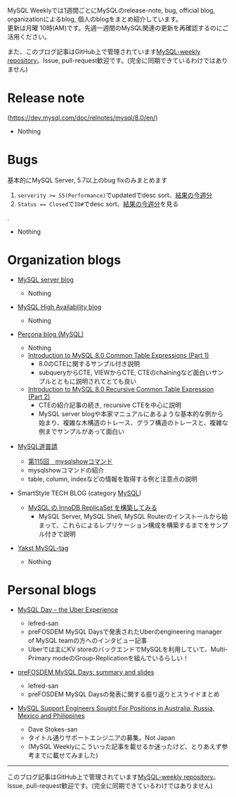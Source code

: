 MySQL Weeklyでは1週間ごとにMySQLのrelease-note, bug, official blog, organizationによるblog, 個人のblogをまとめ紹介しています。  
更新は月曜 10時(AM)です。先週一週間のMySQL関連の更新を再確認するのにご活用ください。

また、このブログ記事はGitHub上で管理されています[MySQL-weekly repository](https://github.com/tom--bo/MySQL-weekly)。Issue, pull-request歓迎です。(完全に同期できているわけではありません)


# Release note

(https://dev.mysql.com/doc/relnotes/mysql/8.0/en/)

- Nothing

# Bugs

基本的にMySQL Server, 5.7以上のbug fixのみまとめます

1. `serverity >= S5(Performance)`でupdatedでdesc sort、[結果の今週分](https://bugs.mysql.com/search.php?cmd=display&status=All&severity=-5&os=5&bug_age=0&order_by=mtime&direction=ASC&limit=30&mine=0&reorder_by=mtime)
1. `Status == Closed`で`ID#`でdesc sort、[結果の今週分](https://bugs.mysql.com/search.php?search_for=&status=Closed&severity=&limit=10&order_by=id&cmd=display&direction=DESC&os=0&phpver=&bug_age=0)を見る


.
- Nothing

# Organization blogs

- [MySQL server blog](https://mysqlserverteam.com/)
  - Nothing

- [MySQL High Availability blog](https://mysqlhighavailability.com/)
  - Nothing

- [Percona blog (MySQL)](https://www.percona.com/blog/)
  - Nothing
  - [Introduction to MySQL 8.0 Common Table Expressions (Part 1)](https://www.percona.com/blog/2020/02/10/introduction-to-mysql-8-0-common-table-expressions-part-1/)
    - 8.0のCTEに関するサンプル付き説明
    - subqueryからCTE, VIEWからCTE, CTEのchainingなど面白いサンプルとともに説明されてとても良い
  - [Introduction to MySQL 8.0 Recursive Common Table Expression (Part 2)](https://www.percona.com/blog/2020/02/13/introduction-to-mysql-8-0-recursive-common-table-expression-part-2/)
    - CTEの紹介記事の続き, recursive CTEを中心に説明
    - MySQL server blogや本家マニュアルにあるような基本的な例から始まり、複雑な木構造のトレース、グラフ構造のトレースと、複雑な例までサンプルがあって面白い

- [MySQL道普請](https://gihyo.jp/dev/serial/01/mysql-road-construction-news)
  - [第115回　mysqlshowコマンド](https://gihyo.jp/dev/serial/01/mysql-road-construction-news/0115)
  - mysqlshowコマンドの紹介
  - table, column, indexなどの情報を取得する例と注意点の説明

- SmartStyle TECH BLOG (category [MySQL](https://www.s-style.co.jp/blog/category/tech/mysql/))
  - [MySQL の InnoDB ReplicaSet を構築してみる](https://www.s-style.co.jp/blog/2020/02/5817/)
    - MySQL Server, MySQL Shell, MySQL Routerのインストールから始まって、これらによるレプリケーション構成を構築するまでをサンプル付きで説明

- [Yakst MySQL-tag](https://yakst.com/ja/tags/mysql)
  - Nothing



# Personal blogs

- [MySQL Day – the Uber Experience](https://lefred.be/content/mysql-day-the-uber-experience/)
  - lefred-san
  - preFOSDEM MySQL Daysで発表されたUberのengineering manager of MySQL teamの方へのインタビュー記事
  - Uberでは主にKV storeのバックエンドでMySQLを利用していて、Multi-Primary modeのGroup-Replicationを組んでいるらしい！

- [preFOSDEM MySQL Days: summary and slides](https://lefred.be/content/prefosdem-mysql-days-summary-and-slides/)
  - lefred-san
  - preFOSDEM MySQL Daysの発表に関する振り返りとスライドまとめ
- [MySQL Support Engineers Sought For Positions in Australia, Russia, Mexico and Philippines](https://elephantdolphin.blogspot.com/2020/02/mysql-support-engineers-sought-for.html)
  - Dave Stokes-san
  - タイトル通りサポートエンジニアの募集。Not Japan
  - (MySQL Weeklyにこういった記事を載せるか迷ったけど、とりあえず参考までに載せてみました)


-----

このブログ記事はGitHub上で管理されています[MySQL-weekly repository](https://github.com/tom--bo/MySQL-weekly)。Issue, pull-request歓迎です。(完全に同期できているわけではありません)
